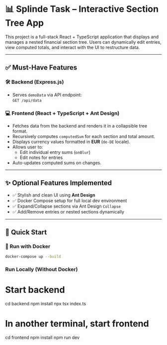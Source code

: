 # 📊 Splinde Task – Interactive Section Tree App

This project is a full-stack React + TypeScript application that displays and manages a nested financial section tree. Users can dynamically edit entries, view computed totals, and interact with the UI to restructure data.

---

## ✅ Must-Have Features

### 🛠 Backend (Express.js)

- Serves `demoData` via API endpoint:  
  `GET /api/data`

### 💻 Frontend (React + TypeScript + Ant Design)

- Fetches data from the backend and renders it in a collapsible tree format.
- Recursively computes `computedSum` for each section and total amount.
- Displays currency values formatted in **EUR** (`de-DE` locale).
- Allows user to:
  - Edit individual entry sums (`onBlur`)
  - Edit notes for entries
- Auto-updates computed sums on changes.

---

## ✨ Optional Features Implemented

- ✅ Stylish and clean UI using **Ant Design**
- ✅ Docker Compose setup for full local dev environment
- ✅ Expand/Collapse sections via Ant Design `Collapse`
- ✅ Add/Remove entries or nested sections dynamically

---

## 🚀 Quick Start

### 🐳 Run with Docker

```bash
docker-compose up --build
```

### Run Locally (Without Docker)

# Start backend

cd backend
npm install
npx tsx index.ts

# In another terminal, start frontend

cd frontend
npm install
npm run dev
